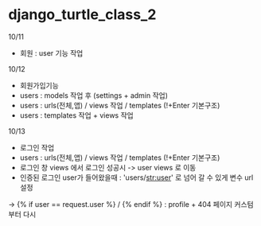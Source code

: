 # django_turtle_class_2

10/11
- 회원 : user 기능 작업 

10/12
- 회원가입기능
- users : models 작업 후 (settings + admin 작업)
- users : urls(전체,앱) / views 작업 / templates (!+Enter 기본구조)
- users : templates 작업 + views 작업

10/13
- 로그인 작업
- users : urls(전체,앱) / views 작업 / templates (!+Enter 기본구조)
- 로그인 창 views 에서 로그인 성공시 -> user views 로 이동
- 인증된 로그인 user가 들어왔을때 : 'users/<str:user>' 로 넘어 갈 수 있게 변수 url 설정


-> {% if user == request.user %} / {% endif %} : profile  +  404 페이지 커스텀 부터 다시